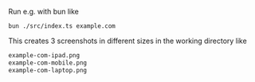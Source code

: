 Run e.g. with bun like

`bun ./src/index.ts example.com`

This creates 3 screenshots in different sizes in the working directory like

```sh
example-com-ipad.png
example-com-mobile.png
example-com-laptop.png
```
